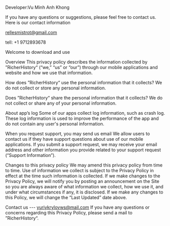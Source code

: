 
Developer:Vu Minh Anh Khong

If you have any questions or suggestions, please feel free to contact us. Here is our contact information 

rellesmistrot@gmail.com

tell: +1 9712893678 


Welcome to download and use



Overview
This privacy policy describes the information collected by ”RicherHistory“ (“we,” “us” or “our”) through our mobile applications and website and how we use that information.


How does ”RicherHistory“ use the personal information that it collects?
We do not collect or store any personal information.


Does ”RicherHistory“ share the personal information that it collects?
We do not collect or share any of your personal information.


About app’s log
Some of our apps collect log information, such as crash log. These log information is used to improve the performance of the app and do not contain any user's personal information.

When you request support, you may send us email
We allow users to contact us if they have support questions about use of our mobile applications. If you submit a support request, we may receive your email address and other information you provide related to your support request (“Support Information”).


Changes to this privacy policy
We may amend this privacy policy from time to time. Use of information we collect is subject to the Privacy Policy in effect at the time such information is collected. If we make changes to the Privacy Policy, we will notify you by posting an announcement on the Site so you are always aware of what information we collect, how we use it, and under what circumstances if any, it is disclosed. If we make any changes to this Policy, we will change the “Last Updated” date above.


Contact us --- yuriykrylovws@mail.com 
If you have any questions or concerns regarding this Privacy Policy, please send a mail to ”RicherHistory“.

